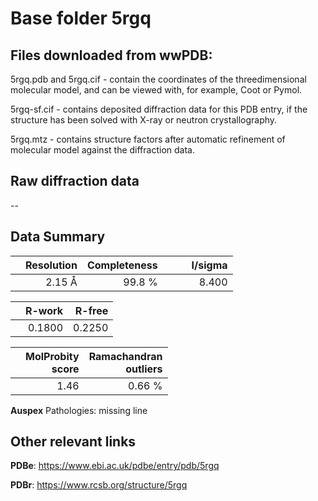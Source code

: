 # Base folder 5rgq

## Files downloaded from wwPDB:

5rgq.pdb and 5rgq.cif - contain the coordinates of the threedimensional molecular model, and can be viewed with, for example, Coot or Pymol.

5rgq-sf.cif - contains deposited diffraction data for this PDB entry, if the structure has been solved with X-ray or neutron crystallography.

5rgq.mtz - contains structure factors after automatic refinement of molecular model against the diffraction data.

## Raw diffraction data

--<br> 

## Data Summary
|   | Resolution | Completeness| I/sigma |
|---|-------------:|----------------:|--------------:|
|   |2.15 Å|99.8  %|<img width=50/>8.400|

|   | **R-work**| **R-free**   
|---|-------------:|----------------:|           
||0.1800|0.2250|

|   |**MolProbity<br>score**| **Ramachandran<br>outliers** 
|---|-------------:|----------------:|
||1.46|0.66 %|

**Auspex** Pathologies: missing line

 

## Other relevant links 
**PDBe**:  https://www.ebi.ac.uk/pdbe/entry/pdb/5rgq
 
**PDBr**: https://www.rcsb.org/structure/5rgq 

